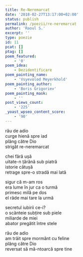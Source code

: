 ```yaml
---
title: Re-Neremarcat
date: '2018-02-27T13:17:00+02:00'
status: publish
permalink: /poezii/re-neremarcat
author: 'Raoul S.'
excerpt: ''
type: poezie
id: 11
pcat: []
ptag: []
poem_featured:
    - '0'
poem_idea:
    - Dezidentificare
poem_painting_name:
    - 'Vsyevolod Meyerkhold'
poem_painting_author:
    - 'Boris Grigoriev'
poem_painting_mask:
    - ''
post_views_count:
    - '225'
_yoast_wpseo_content_score:
    - '90'
---
```

râu de adio  
curge hienă spre iad  
plâng către Dio  
strigăt re-neremarcat

chei fără ușă  
uitate-n țărână sub piatră  
istorie cătușă  
retrage spre-o stradă mai lată

sigur că m-am ros  
era lume în jur ca o turmă  
primesc milă pe dos  
el râde mai tare la urmă

secretul iubirii ce-i?  
o scânteie subțire sub piele  
miliarde de miei  
abator pregătit între stele

râu de adio  
am trăit spre mormânt cu feline  
plâng către Dio  
reversat să mă-ntoarcă spre tine